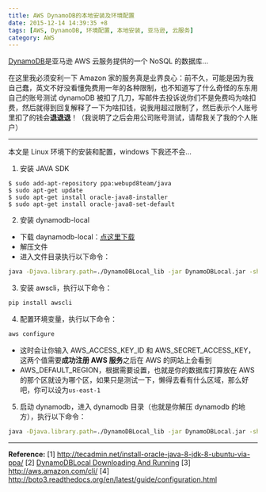 ```yaml
---
title: AWS DynamoDB的本地安装及环境配置
date: 2015-12-14 14:39:35 +8
tags: [AWS, DynamoDB, 环境配置, 本地安装, 亚马逊, 云服务]
category: AWS
---
```


[DynamoDB](http://docs.aws.amazon.com/amazondynamodb/latest/developerguide/Introduction.html)是亚马逊 AWS 云服务提供的一个 NoSQL 的数据库…

在这里我必须安利一下 Amazon 家的服务真是业界良心：前不久，可能是因为我自己蠢，英文不好没看懂免费用一年的各种限制，也不知道写了什么奇怪的东东用自己的账号测试 dynamoDB 被扣了几刀，写邮件去投诉说你们不是免费吗为啥扣费，然后就得到回复解释了一下为啥扣钱，说我用超过限制了，然后表示个人账号里扣了的钱会**退退退**！（我说明了之后会用公司账号测试，请帮我关了我的个人账户）

---

本文是 Linux 环境下的安装和配置，windows 下我还不会…

1. 安装 JAVA SDK

```
$ sudo add-apt-repository ppa:webupd8team/java
$ sudo apt-get update
$ sudo apt-get install oracle-java8-installer
$ sudo apt-get install oracle-java8-set-default
```

2. 安装 dynamodb-local

- 下载 daynamodb-local：[点这里下载](http://dynamodb-local.s3-website-us-west-2.amazonaws.com/dynamodb_local_latest.tar.gz)
- 解压文件
- 进入文件目录执行以下命令：

```bash
java -Djava.library.path=./DynamoDBLocal_lib -jar DynamoDBLocal.jar -sharedDb
```

3. 安装 awscli，执行以下命令：

```bash
pip install awscli
```

4. 配置环境变量，执行以下命令：

```bash
aws configure
```

- 这时会让你输入 AWS_ACCESS_KEY_ID 和 AWS_SECRET_ACCESS_KEY，这两个值需要**成功注册 AWS 服务**之后在 AWS 的网站上会看到
- AWS_DEFAULT_REGION，根据需要设置，也就是你的数据库打算放在 AWS 的那个区就设为哪个区，如果只是测试一下，懒得去看有什么区域，那么好吧，你可以设为`us-east-1`

5. 启动 dynamodb，进入 dynamodb 目录（也就是你解压 dynamodb 的地方），执行以下命令：

```bash
java -Djava.library.path=./DynamoDBLocal_lib -jar DynamoDBLocal.jar -sharedDb
```

---

**Reference:**
[1] http://tecadmin.net/install-oracle-java-8-jdk-8-ubuntu-via-ppa/
[2] [DynamoDBLocal Downloading And Running](http://docs.aws.amazon.com/amazondynamodb/latest/developerguide/Tools.DynamoDBLocal.html#Tools.DynamoDBLocal.DownloadingAndRunning)
[3] http://aws.amazon.com/cli/
[4] http://boto3.readthedocs.org/en/latest/guide/configuration.html
